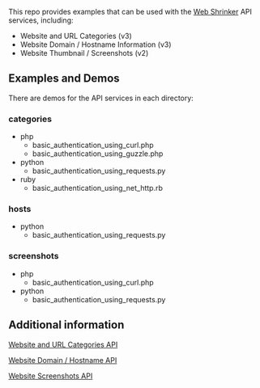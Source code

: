This repo provides examples that can be used with the [Web Shrinker](https://www.webshrinker.com) API services, including:

* Website and URL Categories (v3)
* Website Domain / Hostname Information (v3)
* Website Thumbnail / Screenshots (v2)

## Examples and Demos

There are demos for the API services in each directory:

### categories ###
* php
  * basic_authentication_using_curl.php
  * basic_authentication_using_guzzle.php
* python
  * basic_authentication_using_requests.py
* ruby
  * basic_authentication_using_net_http.rb

### hosts ###
* python
  * basic_authentication_using_requests.py

### screenshots ###
* php
  * basic_authentication_using_curl.php
* python
  * basic_authentication_using_requests.py

## Additional information

[Website and URL Categories API](https://www.webshrinker.com/website-category-api/)

[Website Domain / Hostname API](https://www.webshrinker.com/website-domain-api/)

[Website Screenshots API](https://www.webshrinker.com/website-screenshot-api/)


